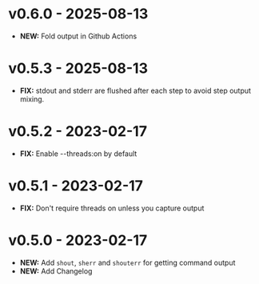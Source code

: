 # v0.6.0 - 2025-08-13

- **NEW:** Fold output in Github Actions

# v0.5.3 - 2025-08-13

- **FIX:** stdout and stderr are flushed after each step to avoid step output mixing.

# v0.5.2 - 2023-02-17

- **FIX:** Enable --threads:on by default

# v0.5.1 - 2023-02-17

- **FIX:** Don't require threads on unless you capture output

# v0.5.0 - 2023-02-17

- **NEW:** Add `shout`, `sherr` and `shouterr` for getting command output
- **NEW:** Add Changelog


